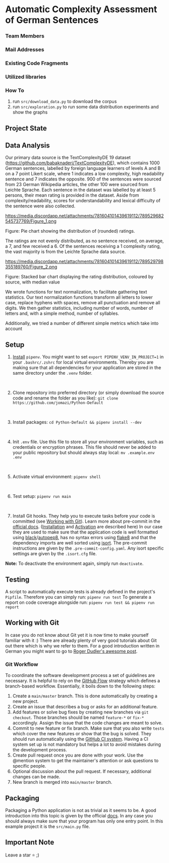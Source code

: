 # Automatic Complexity Assessment of German Sentences
### Team Members
### Mail Addresses
### Existing Code Fragments
### Utilized libraries

### How To
1. run `src/download_data.py` to download the corpus
2. run `src/exploration.py` to run some data distribution experiments and show the graphs 

## Project State

## Data Analysis

Our primary data source is the TextComplexityDE 19 dataset (https://github.com/babaknaderi/TextComplexityDE), which contains 1000 German sentences, labelled by foreign language learners of levels A and B on a 7 point Likert scale, where 1 indicates a low complexity, high readability sentence and 7 indicates the opposite. 900 of the sentences were sourced from 23 German Wikipedia articles, the other 100 were sourced from Leichte Sprache. Each sentence in the dataset was labelled by at least 5 persons, their mean rating is provided in the dataset. Aside from complexity/readability, scores for understandability and lexical difficulty of the sentence were also collected.

https://media.discordapp.net/attachments/781604101439619112/789529682545737769/Figure_1.png

Figure: Pie chart showing the distribution of (rounded) ratings.

The ratings are not evenly distributed, as no sentence received, on average, a 7, and few received a 6. Of the sentences receiving a 1 complexity rating, the vast majority is from the Leichte Sprache data source.

https://media.discordapp.net/attachments/781604101439619112/789529798355189760/Figure_2.png

Figure: Stacked bar chart displaying the rating distribution, coloured by source, with median value

We wrote functions for text normalization, to facilitate gathering text statistics. Our text normalization functions transform all letters to lower case, replace hyphens with spaces, remove all punctuation and remove all digits. We then gather statistics, including number of words, number of letters and, with a simple method, number of syllables.

Additionally, we tried a number of different simple metrics which take into account

## Setup

1. [Install](https://pipenv.pypa.io/en/latest/#install-pipenv-today) ```pipenv```. You might want to set ```export PIPENV_VENV_IN_PROJECT=1``` in your ```.bashrc/.zshrc``` for local virtual environments. Thereby you are making sure that all dependencies for your application are stored in the same directory under the `.venv` folder.
<br>

2. Clone repository into preferred directory (or simply download the source code and rename the folder as you like): `git clone https://github.com/jomazi/Python-Default`
<br>

3. Install packages: `cd Python-Default && pipenv install --dev`
<br>

4. Init ```.env``` file. Use this file to store all your environment variables, such as credentials or encryption phrases. This file should never be added to your public repository but should always stay local: `mv .example.env .env`
<br>

5. Activate virtual environment: `pipenv shell`
<br>

6. Test setup: `pipenv run main`
<br>

7. Install Git hooks. They help you to execute tasks before your code is committed (see [Working with Git](#working-with-git)). Learn more about pre-commit in the [official docs](https://pre-commit.com/). ([Installation](https://pre-commit.com/#installation) and [Activation](https://pre-commit.com/#3-install-the-git-hook-scripts) are described here) In our case they are used to make sure that the application code is well formatted using [black](https://github.com/psf/black)/[autopep8](https://github.com/hhatto/autopep8), has no syntax errors using [flake8](https://gitlab.com/pycqa/flake8) and that the dependency imports are well sorted using [isort](https://github.com/PyCQA/isort). The pre-commit instructions are given by the `.pre-commit-config.yaml`. Any isort specific settings are given by the `.isort.cfg` file.

**Note:** To deactivate the environment again, simply run `deactivate`.

## Testing

A script to automatically execute tests is already defined in the project's `Pipfile`. Therefore you can simply run: `pipenv run test`
To generate a report on code coverage alongside run: `pipenv run test && pipenv run report`

## Working with Git

In case you do not know about Git yet it is now time to make yourself familiar with it :)
There are already plenty of very good tutorials about Git out there which is why  we refer to them. For a good introduction written in German you might want to go to [Roger Dudler's awesome post](https://rogerdudler.github.io/git-guide/index.de.html).

### Git Workflow

To coordinate the software development process a set of guidelines are necessary. It is helpful to rely on the [GitHub Flow](https://guides.github.com/introduction/flow/) strategy which defines a branch-based workflow. Essentially, it boils down to the following steps:

1. Create a `main/master` branch. This is done automatically by creating a new project.
2. Create an issue that describes a bug or asks for an additional feature.
3. Add features or solve bug fixes by creating new branches via `git checkout`. Those branches should be named `feature-*` or `fix-*` accordingly. Assign the issue that the code changes are meant to solve.
4. Commit to new feature or fix branch. Make sure that you also write `tests` which cover the new features or show that the bug is solved. They should run automatically using the [GitHub CI system](https://docs.github.com/en/free-pro-team@latest/actions/guides/about-continuous-integration). Having a CI system set up is not mandatory but helps a lot to avoid mistakes during the development process.
5. Create pull request once you are done with your work. Use the @mention system to get the maintainer's attention or ask questions to specific people.
6. Optional discussion about the pull request. If necessary, additional changes can be made.
7. New branch is merged into `main/master` branch.

## Packaging

Packaging a Python application is not as trivial as it seems to be. A good introduction into this topic is given by the official [docs](https://packaging.python.org/overview/). In any case you should always make sure that your program has only one entry point. In this example project it is the `src/main.py` file.

## Important Note

Leave a star ⭐ ;)
